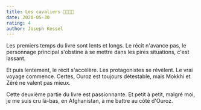 ```yaml
---
title: Les cavaliers 🐎🏇🏻🐪
date: 2020-05-30
rating: 4
author: Joseph Kessel
---
```


Les premiers temps du livre sont lents et longs. Le récit n'avance pas, le personnage principal s'obstine à se mettre dans les pires situations, c'est lassant.

Et puis lentement, le récit s'accélère. Les protagonistes se révèlent. Le vrai voyage commence. Certes, Ouroz est toujours détestable, mais Mokkhi et Zéré ne valent pas mieux. 

Cette deuxième partie du livre est passionnante. Et petit à petit, malgré moi, je me suis cru là-bas, en Afghanistan, à me battre au côté d'Ouroz.
